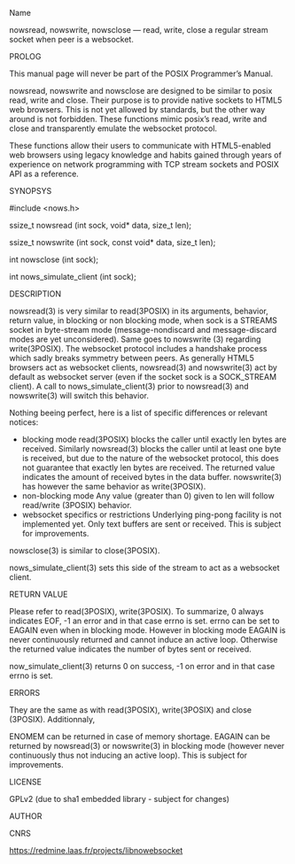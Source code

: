 Name

nowsread, nowswrite, nowsclose — read, write, close a regular stream
socket when peer is a websocket.

PROLOG

This manual page will never be part of the POSIX Programmer’s Manual.

nowsread, nowswrite and nowsclose are designed to be similar to posix
read, write and close. Their purpose is to provide native sockets to
HTML5 web browsers. This is not yet allowed by standards, but the
other way around is not forbidden. These functions mimic posix’s
read, write and close and transparently emulate the websocket
protocol.

These functions allow their users to communicate with HTML5-enabled
web browsers using legacy knowledge and habits gained through years
of experience on network programming with TCP stream sockets and
POSIX API as a reference.

SYNOPSYS

#include <nows.h>

ssize_t nowsread (int sock, void* data, size_t len);

ssize_t nowswrite (int sock, const void* data, size_t len);

int nowsclose (int sock);

int nows_simulate_client (int sock);

DESCRIPTION

nowsread(3) is very similar to read(3POSIX) in its arguments,
behavior, return value, in blocking or non blocking mode, when sock
is a STREAMS socket in byte-stream mode (message-nondiscard and 
message-discard modes are yet unconsidered). Same goes to nowswrite
(3) regarding write(3POSIX). The websocket protocol includes a
handshake process which sadly breaks symmetry between peers. As
generally HTML5 browsers act as websocket clients, nowsread(3) and
nowswrite(3) act by default as websocket server (even if the socket 
sock is a SOCK_STREAM client). A call to nows_simulate_client(3)
prior to nowsread(3) and nowswrite(3) will switch this behavior.

Nothing beeing perfect, here is a list of specific differences or
relevant notices:

- blocking mode
    read(3POSIX) blocks the caller until exactly len bytes are
    received. Similarly nowsread(3) blocks the caller until at least
    one byte is received, but due to the nature of the websocket
    protocol, this does not guarantee that exactly len bytes are
    received. The returned value indicates the amount of received
    bytes in the data buffer. nowswrite(3) has however the same
    behavior as write(3POSIX).
- non-blocking mode
    Any value (greater than 0) given to len will follow read/write
    (3POSIX) behavior.
- websocket specifics or restrictions
    Underlying ping-pong facility is not implemented yet. Only text
    buffers are sent or received. This is subject for improvements.

nowsclose(3) is similar to close(3POSIX).

nows_simulate_client(3) sets this side of the stream to act as a
websocket client.

RETURN VALUE

Please refer to read(3POSIX), write(3POSIX). To summarize, 0 always
indicates EOF, -1 an error and in that case errno is set. errno can
be set to EAGAIN even when in blocking mode. However in blocking mode
EAGAIN is never continuously returned and cannot induce an active
loop. Otherwise the returned value indicates the number of bytes sent
or received.

now_simulate_client(3) returns 0 on success, -1 on error and in that
case errno is set.

ERRORS

They are the same as with read(3POSIX), write(3POSIX) and close
(3POSIX). Additionnaly,

ENOMEM
    can be returned in case of memory shortage.
EAGAIN
    can be returned by nowsread(3) or nowswrite(3) in blocking mode
    (however never continuously thus not inducing an active loop).
    This is subject for improvements.

LICENSE

GPLv2 (due to sha1 embedded library - subject for changes)

AUTHOR

CNRS

https://redmine.laas.fr/projects/libnowebsocket

